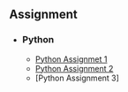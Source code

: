 ## Assignment
* ### Python
   * [Python Assignmet 1](https://github.com/YOHIGH/Assignment/blob/main/Python/Python%20Assignment%201.ipynb)
   * [Python Assignment 2](https://github.com/YOHIGH/Assignment/blob/main/Python/Python%20Assignment%202.ipynb)
   * [Python Assignment 3]
